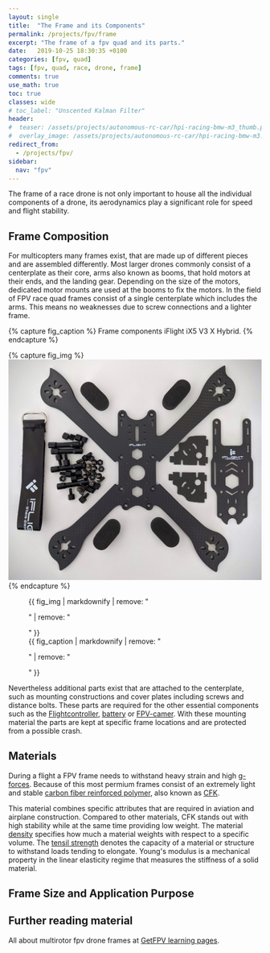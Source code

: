 ```yaml
---
layout: single
title:  "The Frame and its Components"
permalink: /projects/fpv/frame
excerpt: "The frame of a fpv quad and its parts."
date:   2019-10-25 18:30:35 +0100
categories: [fpv, quad]
tags: [fpv, quad, race, drone, frame]
comments: true
use_math: true
toc: true
classes: wide
# toc_label: "Unscented Kalman Filter"
header:
#  teaser: /assets/projects/autonomous-rc-car/hpi-racing-bmw-m3_thumb.png
#  overlay_image: /assets/projects/autonomous-rc-car/hpi-racing-bmw-m3.png
redirect_from:
  - /projects/fpv/
sidebar:
  nav: "fpv"
---
```


The frame of a race drone is not only important to house all the individual components of a drone, 
its aerodynamics play a significant role for speed and flight stability.

## Frame Composition

For multicopters many frames exist, that are made up of different pieces and are assembled differently.
Most larger drones commonly consist of a centerplate as their core, arms also known as booms, that hold motors at their ends, and the landing gear. Depending on the size of the motors, dedicated motor mounts are used at the booms to fix the motors. In the field of FPV race quad frames consist of a single centerplate which includes the arms.
This means no weaknesses due to screw connections and a lighter frame.

{% capture fig_caption %}
Frame components iFlight iX5 V3 X Hybrid.
{% endcapture %}

{% capture fig_img %}
[![{{ fig_caption }}](/assets/collections/fpv/frame-components.jpg)](/assets/collections/fpv/frame-components.jpg)
{% endcapture %}

<figure>
  {{ fig_img | markdownify | remove: "<p>" | remove: "</p>" }}
  <figcaption>{{ fig_caption | markdownify | remove: "<p>" | remove: "</p>" }}</figcaption>
</figure>

Nevertheless additional parts exist that are attached to the centerplate, 
such as mounting constructions and cover plates including screws and distance bolts. 
These parts are required for the other essential components such as the [Flightcontroller](/fpv/glossar#flightcontroller), 
[battery](/fpv/glossar#battery) or [FPV-camer](/fpv/glossar#fpv-camera). 
With these mounting material the parts are kept at specific frame locations and are protected from a possible crash.

## Materials

During a flight a FPV frame needs to withstand heavy strain and high [g-forces](https://en.wikipedia.org/wiki/G-force). 
Because of this most permium frames consist of an extremely light and stable [carbon fiber reinforced polymer](https://en.wikipedia.org/wiki/Carbon_fiber_reinforced_polymer),
also known as [CFK](/fpv/glossar#cfk).

This material combines specific attributes that are required in aviation and airplane construction.
Compared to other materials, CFK stands out with high stability while at the same time providing low weight.
The material [density](https://en.wikipedia.org/wiki/Density) specifies how much a material weights with respect to a
specific volume. The [tensil strength](https://en.wikipedia.org/wiki/Ultimate_tensile_strength) denotes the capacity of a material or structure to withstand loads tending to elongate. Young's modulus is a mechanical property in the 
linear elasticity regime that measures the stiffness of a solid material.


## Frame Size and Application Purpose


## Further reading material

All about multirotor fpv drone frames at [GetFPV learning pages](https://www.getfpv.com/learn/new-to-fpv/all-about-multirotor-fpv-drone-frame/).
